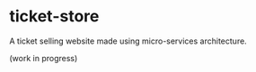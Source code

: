 # ticket-store
A ticket selling website made using micro-services architecture. 

(work in progress)
